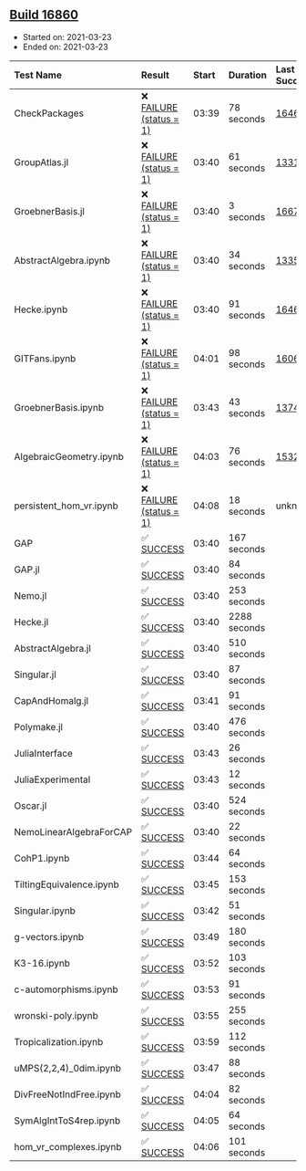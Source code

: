 ## [Build 16860](https://oscarci.mathematik.uni-kl.de/job/oscar/16860/)

* Started on: 2021-03-23
* Ended on: 2021-03-23

| Test Name    | Result | Start | Duration | Last Success | First Failure |
|:-------------|:-------|:------|:---------|:-------------|:--------------|
| CheckPackages | ❌ [FAILURE (status = 1)](https://oscarci.mathematik.uni-kl.de/job/oscar/16860/artifact/logs/build-16860/CheckPackages.log) | 03:39 | 78 seconds | [16463](https://oscarci.mathematik.uni-kl.de/job/oscar/16463/) | [16464](https://oscarci.mathematik.uni-kl.de/job/oscar/16464/) |
| GroupAtlas.jl | ❌ [FAILURE (status = 1)](https://oscarci.mathematik.uni-kl.de/job/oscar/16860/artifact/logs/build-16860/GroupAtlas.jl.log) | 03:40 | 61 seconds | [13311](https://oscarci.mathematik.uni-kl.de/job/oscar/13311/) | [13312](https://oscarci.mathematik.uni-kl.de/job/oscar/13312/) |
| GroebnerBasis.jl | ❌ [FAILURE (status = 1)](https://oscarci.mathematik.uni-kl.de/job/oscar/16860/artifact/logs/build-16860/GroebnerBasis.jl.log) | 03:40 | 3 seconds | [16676](https://oscarci.mathematik.uni-kl.de/job/oscar/16676/) | [16677](https://oscarci.mathematik.uni-kl.de/job/oscar/16677/) |
| AbstractAlgebra.ipynb | ❌ [FAILURE (status = 1)](https://oscarci.mathematik.uni-kl.de/job/oscar/16860/artifact/logs/build-16860/AbstractAlgebra.ipynb.log) | 03:40 | 34 seconds | [13355](https://oscarci.mathematik.uni-kl.de/job/oscar/13355/) | [13356](https://oscarci.mathematik.uni-kl.de/job/oscar/13356/) |
| Hecke.ipynb | ❌ [FAILURE (status = 1)](https://oscarci.mathematik.uni-kl.de/job/oscar/16860/artifact/logs/build-16860/Hecke.ipynb.log) | 03:40 | 91 seconds | [16463](https://oscarci.mathematik.uni-kl.de/job/oscar/16463/) | [16464](https://oscarci.mathematik.uni-kl.de/job/oscar/16464/) |
| GITFans.ipynb | ❌ [FAILURE (status = 1)](https://oscarci.mathematik.uni-kl.de/job/oscar/16860/artifact/logs/build-16860/GITFans.ipynb.log) | 04:01 | 98 seconds | [16068](https://oscarci.mathematik.uni-kl.de/job/oscar/16068/) | [16069](https://oscarci.mathematik.uni-kl.de/job/oscar/16069/) |
| GroebnerBasis.ipynb | ❌ [FAILURE (status = 1)](https://oscarci.mathematik.uni-kl.de/job/oscar/16860/artifact/logs/build-16860/GroebnerBasis.ipynb.log) | 03:43 | 43 seconds | [13748](https://oscarci.mathematik.uni-kl.de/job/oscar/13748/) | [13749](https://oscarci.mathematik.uni-kl.de/job/oscar/13749/) |
| AlgebraicGeometry.ipynb | ❌ [FAILURE (status = 1)](https://oscarci.mathematik.uni-kl.de/job/oscar/16860/artifact/logs/build-16860/AlgebraicGeometry.ipynb.log) | 04:03 | 76 seconds | [15322](https://oscarci.mathematik.uni-kl.de/job/oscar/15322/) | [15323](https://oscarci.mathematik.uni-kl.de/job/oscar/15323/) |
| persistent_hom_vr.ipynb | ❌ [FAILURE (status = 1)](https://oscarci.mathematik.uni-kl.de/job/oscar/16860/artifact/logs/build-16860/persistent_hom_vr.ipynb.log) | 04:08 | 18 seconds | unknown | unknown |
| GAP | ✅ [SUCCESS](https://oscarci.mathematik.uni-kl.de/job/oscar/16860/artifact/logs/build-16860/GAP.log) | 03:40 | 167 seconds |  |  |
| GAP.jl | ✅ [SUCCESS](https://oscarci.mathematik.uni-kl.de/job/oscar/16860/artifact/logs/build-16860/GAP.jl.log) | 03:40 | 84 seconds |  |  |
| Nemo.jl | ✅ [SUCCESS](https://oscarci.mathematik.uni-kl.de/job/oscar/16860/artifact/logs/build-16860/Nemo.jl.log) | 03:40 | 253 seconds |  |  |
| Hecke.jl | ✅ [SUCCESS](https://oscarci.mathematik.uni-kl.de/job/oscar/16860/artifact/logs/build-16860/Hecke.jl.log) | 03:40 | 2288 seconds |  |  |
| AbstractAlgebra.jl | ✅ [SUCCESS](https://oscarci.mathematik.uni-kl.de/job/oscar/16860/artifact/logs/build-16860/AbstractAlgebra.jl.log) | 03:40 | 510 seconds |  |  |
| Singular.jl | ✅ [SUCCESS](https://oscarci.mathematik.uni-kl.de/job/oscar/16860/artifact/logs/build-16860/Singular.jl.log) | 03:40 | 87 seconds |  |  |
| CapAndHomalg.jl | ✅ [SUCCESS](https://oscarci.mathematik.uni-kl.de/job/oscar/16860/artifact/logs/build-16860/CapAndHomalg.jl.log) | 03:41 | 91 seconds |  |  |
| Polymake.jl | ✅ [SUCCESS](https://oscarci.mathematik.uni-kl.de/job/oscar/16860/artifact/logs/build-16860/Polymake.jl.log) | 03:40 | 476 seconds |  |  |
| JuliaInterface | ✅ [SUCCESS](https://oscarci.mathematik.uni-kl.de/job/oscar/16860/artifact/logs/build-16860/JuliaInterface.log) | 03:43 | 26 seconds |  |  |
| JuliaExperimental | ✅ [SUCCESS](https://oscarci.mathematik.uni-kl.de/job/oscar/16860/artifact/logs/build-16860/JuliaExperimental.log) | 03:43 | 12 seconds |  |  |
| Oscar.jl | ✅ [SUCCESS](https://oscarci.mathematik.uni-kl.de/job/oscar/16860/artifact/logs/build-16860/Oscar.jl.log) | 03:40 | 524 seconds |  |  |
| NemoLinearAlgebraForCAP | ✅ [SUCCESS](https://oscarci.mathematik.uni-kl.de/job/oscar/16860/artifact/logs/build-16860/NemoLinearAlgebraForCAP.log) | 03:40 | 22 seconds |  |  |
| CohP1.ipynb | ✅ [SUCCESS](https://oscarci.mathematik.uni-kl.de/job/oscar/16860/artifact/logs/build-16860/CohP1.ipynb.log) | 03:44 | 64 seconds |  |  |
| TiltingEquivalence.ipynb | ✅ [SUCCESS](https://oscarci.mathematik.uni-kl.de/job/oscar/16860/artifact/logs/build-16860/TiltingEquivalence.ipynb.log) | 03:45 | 153 seconds |  |  |
| Singular.ipynb | ✅ [SUCCESS](https://oscarci.mathematik.uni-kl.de/job/oscar/16860/artifact/logs/build-16860/Singular.ipynb.log) | 03:42 | 51 seconds |  |  |
| g-vectors.ipynb | ✅ [SUCCESS](https://oscarci.mathematik.uni-kl.de/job/oscar/16860/artifact/logs/build-16860/g-vectors.ipynb.log) | 03:49 | 180 seconds |  |  |
| K3-16.ipynb | ✅ [SUCCESS](https://oscarci.mathematik.uni-kl.de/job/oscar/16860/artifact/logs/build-16860/K3-16.ipynb.log) | 03:52 | 103 seconds |  |  |
| c-automorphisms.ipynb | ✅ [SUCCESS](https://oscarci.mathematik.uni-kl.de/job/oscar/16860/artifact/logs/build-16860/c-automorphisms.ipynb.log) | 03:53 | 91 seconds |  |  |
| wronski-poly.ipynb | ✅ [SUCCESS](https://oscarci.mathematik.uni-kl.de/job/oscar/16860/artifact/logs/build-16860/wronski-poly.ipynb.log) | 03:55 | 255 seconds |  |  |
| Tropicalization.ipynb | ✅ [SUCCESS](https://oscarci.mathematik.uni-kl.de/job/oscar/16860/artifact/logs/build-16860/Tropicalization.ipynb.log) | 03:59 | 112 seconds |  |  |
| uMPS(2,2,4)_0dim.ipynb | ✅ [SUCCESS](https://oscarci.mathematik.uni-kl.de/job/oscar/16860/artifact/logs/build-16860/uMPS-2-2-4-_0dim.ipynb.log) | 03:47 | 88 seconds |  |  |
| DivFreeNotIndFree.ipynb | ✅ [SUCCESS](https://oscarci.mathematik.uni-kl.de/job/oscar/16860/artifact/logs/build-16860/DivFreeNotIndFree.ipynb.log) | 04:04 | 82 seconds |  |  |
| SymAlgIntToS4rep.ipynb | ✅ [SUCCESS](https://oscarci.mathematik.uni-kl.de/job/oscar/16860/artifact/logs/build-16860/SymAlgIntToS4rep.ipynb.log) | 04:05 | 64 seconds |  |  |
| hom_vr_complexes.ipynb | ✅ [SUCCESS](https://oscarci.mathematik.uni-kl.de/job/oscar/16860/artifact/logs/build-16860/hom_vr_complexes.ipynb.log) | 04:06 | 101 seconds |  |  |
